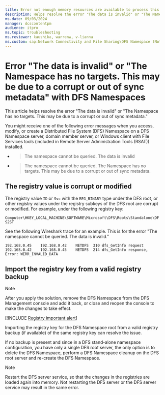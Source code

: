 ```yaml
---
title: Error not enough memory resources are available to process this command 
description: Helps resolve the error "The data is invalid" or "The Namespace has no targets. This may be due to a corrupt or out of sync metadata."
ms.date: 09/03/2024
manager: dcscontentpm
audience: itpro
ms.topic: troubleshooting
ms.reviewer: kaushika, warrenw, v-lianna
ms.custom: sap:Network Connectivity and File Sharing\DFS Namespace (Not Replication), csstroubleshoot
---
```

# Error "The data is invalid" or "The Namespace has no targets. This may be due to a corrupt or out of sync metadata" with DFS Namespaces

This article helps resolve the error "The data is invalid" or "The Namespace has no targets. This may be due to a corrupt or out of sync metadata."

You might receive one of the following error messages when you access, modify, or create a Distributed File System (DFS) Namespace on a DFS Namespace server, domain member server, or Windows client with File Services tools (included in Remote Server Administration Tools (RSAT)) installed.

- > The namespace cannot be queried. The data is invalid
- > The namespace cannot be queried. The Namespace has no targets. This may be due to a corrupt or out of sync metadata.

## The registry value is corrupt or modified

The registry value `ID` or `Svc` with the `REG_BINARY` type under the DFS root, or other registry values under the registry subkeys of the DFS root are corrupt or modified. For example, under the following registry key:

`Computer\HKEY_LOCAL_MACHINE\SOFTWARE\Microsoft\DFS\Roots\Standalone\DFS2ST`

See the following Wireshark trace for an example. This is for the error "The namespace cannot be queried. The data is invalid."

```output
192.168.0.45	192.168.0.42	NETDFS	310	dfs_GetInfo request
192.168.0.42	192.168.0.45	NETDFS	214	dfs_GetInfo response, Error: WERR_INVALID_DATA
```

## Import the registry key from a valid registry backup

> [!NOTE]
> After you apply the solution, remove the DFS Namespace from the DFS Management console and add it back, or close and reopen the console to make the changes to take effect.

[!INCLUDE [Registry important alert](../../includes/registry-important-alert.md)]

Importing the registry key for the DFS Namespace root from a valid registry backup (if available) of the same registry key can resolve the issue.

If no backup is present and since in a DFS stand-alone namespace configuration, you have only a single DFS root server, the only option is to delete the DFS Namespace, perform a DFS Namespace cleanup on the DFS root server and re-create the DFS Namespace.

> [!NOTE]
> Restart the DFS server service, so that the changes in the registries are loaded again into memory. Not restarting the DFS server or the DFS server service may result in the same error.
